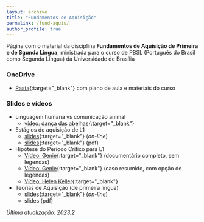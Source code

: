 ```yaml
---
layout: archive
title: "Fundamentos de Aquisição"
permalink: /fund-aquis/
author_profile: true
---
```


Página com o material da disciplina **Fundamentos de Aquisição de Primeira e de Sgunda Língua**, ministrada para o curso de PBSL (Português do Brasil como Segunda Língua) da Universidade de Brasília

### OneDrive
- [Pasta](https://unbbr-my.sharepoint.com/:f:/g/personal/ronaldo_junior_unb_br/Ep2r7XBBiLRDsaC2Cnmxr7EBoRV-oDsjkSjeFOCP46HFHw?e=2gWPsU){:target="_blank"} com plano de aula e materiais do curso

### Slides e vídeos

- Linguagem humana vs comunicação animal
  + [vídeo: dança das abelhas](https://www.youtube.com/watch?v=bFDGPgXtK-U&t=6s){:target="_blank"}
- Estágios de aquisição de L1
  + [slides](/FundAquis/slides/FundAquis-1/FundAquis-1.html){:target="_blank"} (*on-line*)
  + [slides](/files/FundAquis-1.pdf){:target="_blank"} (pdf)
- Hipótese do Período Crítico para L1
  + [Vídeo: Genie](https://dai.ly/x3i5x05){:target="_blank"} (documentário completo, sem legendas)
  + [Vídeo: Genie](https://youtu.be/wqflmQ5TaFQ?si=FCZq3eL24nMES3kh){:target="_blank"} (caso resumido, com opção de legendas)
  + [Vídeo: Helen Keller](https://youtu.be/8ch_H8pt9M8?si=b65__vf7JKsXUyP1){:target="_blank"}
- Teorias de Aquisição (de primeira língua)
  + [slides](/FundAquis/slides/FundAquis-2/FundAquis-2.html){:target="_blank"} (*on-line*)
  + slides (pdf)


*Última atualização: 2023.2*

<!--

{% include base_path %}

{% for post in site.teaching reversed %}
  {% include archive-single.html %}
{% endfor %}

-->
